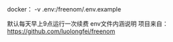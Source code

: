
docker：
-v .env:/freenom/.env.example

默认每天早上9点运行一次续费
env文件内涵说明
项目来自：https://github.com/luolongfei/freenom
